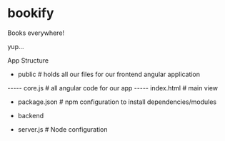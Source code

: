 # bookify
Books everywhere!

yup...

App Structure

  - public            # holds all our files for our frontend angular application

  ----- core.js     # all angular code for our app
  ----- index.html  # main view

  - package.json      # npm configuration to install dependencies/modules

  - backend

  - server.js         # Node configuration
